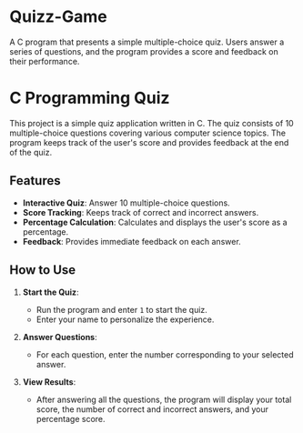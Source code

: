 # Quizz-Game
A C program that presents a simple multiple-choice quiz. Users answer a series of questions, and the program provides a score and feedback on their performance.

# C Programming Quiz

This project is a simple quiz application written in C. The quiz consists of 10 multiple-choice questions covering various computer science topics. The program keeps track of the user's score and provides feedback at the end of the quiz.

## Features

- **Interactive Quiz**: Answer 10 multiple-choice questions.
- **Score Tracking**: Keeps track of correct and incorrect answers.
- **Percentage Calculation**: Calculates and displays the user's score as a percentage.
- **Feedback**: Provides immediate feedback on each answer.

## How to Use

1. **Start the Quiz**:
   - Run the program and enter `1` to start the quiz.
   - Enter your name to personalize the experience.

2. **Answer Questions**:
   - For each question, enter the number corresponding to your selected answer.

3. **View Results**:
   - After answering all the questions, the program will display your total score, the number of correct and incorrect answers, and your percentage score.



